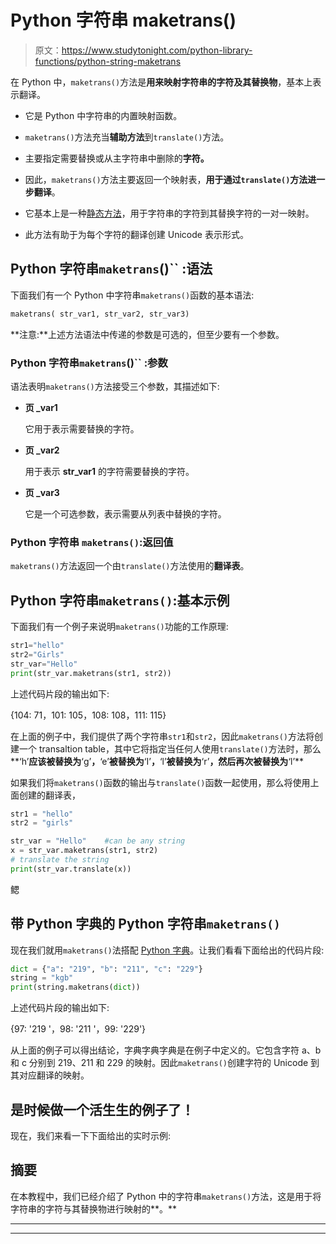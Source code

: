 # Python 字符串 maketrans()

> 原文：<https://www.studytonight.com/python-library-functions/python-string-maketrans>

在 Python 中，`maketrans()`方法是**用来映射字符串的字符及其替换物**，基本上表示翻译。

*   它是 Python 中字符串的内置映射函数。

*   `maketrans()`方法充当**辅助方法**到`translate()`方法。

*   主要指定需要替换或从主字符串中删除的**字符。**

*   因此，`maketrans()`方法主要返回一个映射表，**用于通过`translate()`方法进一步翻译**。

*   它基本上是一种[静态方法](https://www.studytonight.com/python/python-static-keyword)，用于字符串的字符到其替换字符的一对一映射。

*   此方法有助于为每个字符的翻译创建 Unicode 表示形式。

## Python 字符串`maketrans`()`` :语法

下面我们有一个 Python 中字符串`maketrans()`函数的基本语法:

```py
maketrans( str_var1, str_var2, str_var3)
```

**注意:**上述方法语法中传递的参数是可选的，但至少要有一个参数。

### Python 字符串`maketrans`()`` :参数

语法表明`maketrans()`方法接受三个参数，其描述如下:

*   **页 _var1**

    它用于表示需要替换的字符。

*   **页 _var2**

    用于表示 **str_var1** 的字符需要替换的字符。

*   **页 _var3**

    它是一个可选参数，表示需要从列表中替换的字符。

### Python 字符串 `maketrans()`:返回值

`maketrans()`方法返回一个由`translate()`方法使用的**翻译表**。

## Python 字符串`maketrans()`:基本示例

下面我们有一个例子来说明`maketrans()`功能的工作原理:

```py
str1="hello"
str2="Girls"
str_var="Hello"
print(str_var.maketrans(str1, str2))
```

上述代码片段的输出如下:

{104: 71，101: 105，108: 108，111: 115}

在上面的例子中，我们提供了两个字符串`str1`和`str2`，因此`maketrans()`方法将创建一个 transaltion table，其中它将指定当任何人使用`translate()`方法时，那么**‘h’**应该被替换为**‘g’**，**‘e’**被替换为**‘I’**，**‘l’**被替换为**‘r’**，然后再次被替换为**‘l’**

如果我们将`maketrans()`函数的输出与`translate()`函数一起使用，那么将使用上面创建的翻译表，

```py
str1 = "hello"
str2 = "girls"

str_var = "Hello"    #can be any string
x = str_var.maketrans(str1, str2)
# translate the string
print(str_var.translate(x))
```

鳃

## 带 Python 字典的 Python 字符串`maketrans()`

现在我们就用`maketrans()`法搭配 [Python 字典](https://www.studytonight.com/python/dictionaries-in-python)。让我们看看下面给出的代码片段:

```py
dict = {"a": "219", "b": "211", "c": "229"}
string = "kgb"
print(string.maketrans(dict))
```

上述代码片段的输出如下:

{97: '219 '，98: '211 '，99: '229'}

从上面的例子可以得出结论，字典字典字典是在例子中定义的。它包含字符 a、b 和 c 分别到 219、211 和 229 的映射。因此`maketrans()`创建字符的 Unicode 到其对应翻译的映射。

## 是时候做一个活生生的例子了！

现在，我们来看一下下面给出的实时示例:

## 摘要

在本教程中，我们已经介绍了 Python 中的字符串`maketrans()`方法，这是用于将字符串的字符与其替换物进行映射的**。**

* * *

* * *